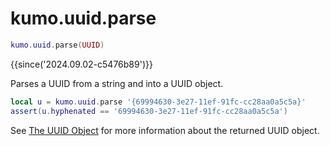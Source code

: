 # kumo.uuid.parse

```lua
kumo.uuid.parse(UUID)
```

{{since('2024.09.02-c5476b89')}}

Parses a UUID from a string and into a UUID object.

```lua
local u = kumo.uuid.parse '{69994630-3e27-11ef-91fc-cc28aa0a5c5a}'
assert(u.hyphenated == '69994630-3e27-11ef-91fc-cc28aa0a5c5a')
```

See [The UUID Object](index.md#the-uuid-object) for more information about the
returned UUID object.
